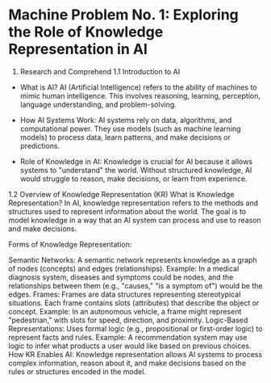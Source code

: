 # Machine Problem No. 1: Exploring the Role of Knowledge Representation in AI

1. Research and Comprehend
1.1 Introduction to AI
- What is AI? AI (Artificial Intelligence) refers to the ability of machines to mimic human intelligence. This involves reasoning, learning, perception, language understanding, and problem-solving.

- How AI Systems Work: AI systems rely on data, algorithms, and computational power. They use models (such as machine learning models) to process data, learn patterns, and make decisions or predictions.

- Role of Knowledge in AI: Knowledge is crucial for AI because it allows systems to "understand" the world. Without structured knowledge, AI would struggle to reason, make decisions, or learn from experience.

1.2 Overview of Knowledge Representation (KR)
What is Knowledge Representation? In AI, knowledge representation refers to the methods and structures used to represent information about the world. The goal is to model knowledge in a way that an AI system can process and use to reason and make decisions.

Forms of Knowledge Representation:

Semantic Networks:
A semantic network represents knowledge as a graph of nodes (concepts) and edges (relationships).
Example: In a medical diagnosis system, diseases and symptoms could be nodes, and the relationships between them (e.g., "causes," "is a symptom of") would be the edges.
Frames:
Frames are data structures representing stereotypical situations. Each frame contains slots (attributes) that describe the object or concept.
Example: In an autonomous vehicle, a frame might represent "pedestrian," with slots for speed, direction, and proximity.
Logic-Based Representations:
Uses formal logic (e.g., propositional or first-order logic) to represent facts and rules.
Example: A recommendation system may use logic to infer what products a user would like based on previous choices.
How KR Enables AI: Knowledge representation allows AI systems to process complex information, reason about it, and make decisions based on the rules or structures encoded in the model.


